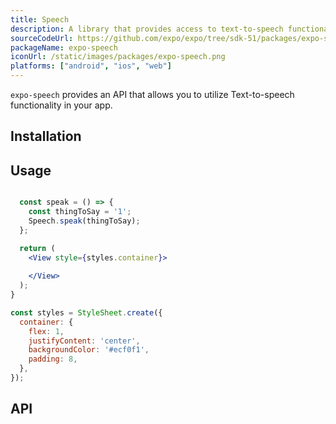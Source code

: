 ```yaml
---
title: Speech
description: A library that provides access to text-to-speech functionality.
sourceCodeUrl: https://github.com/expo/expo/tree/sdk-51/packages/expo-speech
packageName: expo-speech
iconUrl: /static/images/packages/expo-speech.png
platforms: ["android", "ios", "web"]
---
```


`expo-speech` provides an API that allows you to utilize Text-to-speech functionality in your app.

## Installation

## Usage

```jsx

  const speak = () => {
    const thingToSay = '1';
    Speech.speak(thingToSay);
  };

  return (
    <View style={styles.container}>
      
    </View>
  );
}

const styles = StyleSheet.create({
  container: {
    flex: 1,
    justifyContent: 'center',
    backgroundColor: '#ecf0f1',
    padding: 8,
  },
});
```

## API

```js

```